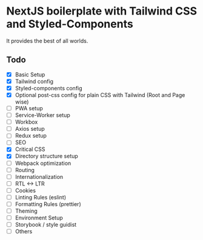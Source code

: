 # NextJS boilerplate with Tailwind CSS and Styled-Components

It provides the best of all worlds.

## Todo

- [x] Basic Setup
- [x] Tailwind config
- [x] Styled-components config
- [x] Optional post-css config for plain CSS with Tailwind (Root and Page wise)
- [ ] PWA setup
- [ ] Service-Worker setup
- [ ] Workbox
- [ ] Axios setup
- [ ] Redux setup
- [ ] SEO
- [x] Critical CSS
- [x] Directory structure setup
- [ ] Webpack optimization
- [ ] Routing
- [ ] Internationalization
- [ ] RTL <-> LTR
- [ ] Cookies
- [ ] Linting Rules (eslint)
- [ ] Formatting Rules (prettier)
- [ ] Theming
- [ ] Environment Setup
- [ ] Storybook / style guidist
- [ ] Others
